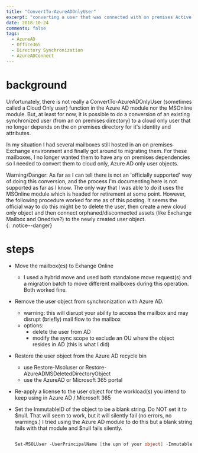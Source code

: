 ```yaml
---
title: "ConvertTo-AzureADOnlyUser"
excerpt: "converting a user that was connected with on premises Active Directory to be a stand alone cloud / Azure AD user"
date: 2018-10-24
comments: false
tags:
  - AzureAD
  - Office365
  - Directory Synchronization
  - AzureADConnect
---
```


# background

Unfortunately, there is not really a ConvertTo-AzureADOnlyUser (sometimes called a Cloud Only user) function in the Azure AD module nor the MSOnline module.  But, at least for now, it is possible to do a conversion of an existing synchronized user (from an on premises directory) to a cloud only user that no longer depends on the on premises directory for it's identity and attributes.  

In my situation I had several mailboxes still hosted in an on premises Exchange environment and finally got around to migrating them.  For these mailboxes, I no longer wanted them to have any on premises dependencies so I needed to convert them to cloud only, Azure AD only user objects.  

Warning/Danger: As far as I can tell there is not an 'officially supported' way of doing this conversion, and the process I'm documenting here is not supported as far as I know. The only way that I was able to do it uses the MSOnline module which is headed for retirement at some point. However, the following procedure worked for me as of this posting.  It seems the official way to do this might be to delete the user, then create a new cloud only object and then connect orphaned/disconnected assets (like Exchange Mailbox and Onedrive?) to the newly created user object.  
{: .notice--danger}

# steps

- Move the mailbox(es) to Exhange Online
    - I used a hybrid move and used both standalone move request(s) and a migration batch to move different mailboxes during this operation.  Both worked fine.
- Remove the user object from synchronization with Azure AD.  
    - warning: this will disrupt your ability to access the mailbox and may disrupt (briefly) mail flow to the mailbox
    - options:
        - delete the user from AD
        - modify the sync scope to exclude an OU where the object resides in AD (this is what I did)
- Restore the user object from the Azure AD recycle bin
    - use Restore-Msoluser or Restore-AzureADMSDeletedDirectoryObject
    - use the AzureAD or Microsoft 365 portal
- Re-apply a license to the user object for the workload(s) you intend to keep using in Azure AD / Microsoft 365
- Set the ImmutableID of the object to be a blank string.  Do NOT set it to $null.  That will seem to work, but it will silently fail (no errors, no warnings.) I tried using the Azure AD module to do this but a blank string fails with that module and $null fails silently. 
  
    ```powershell

    Set-MSOLUser -UserPrincipalName [the upn of your object] -ImmutableID ''

    ```